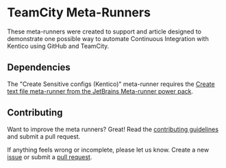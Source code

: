 # TeamCity Meta-Runners
These meta-runners were created to support and article designed to demonstrate one possible way to automate Continuous Integration with Kentico using GitHub and TeamCity. 

## Dependencies
The "Create Sensitive configs (Kentico)" meta-runner requires the [Create text file meta-runner from the JetBrains Meta-runner power pack](https://github.com/JetBrains/meta-runner-power-pack).

## Contributing
Want to improve the meta runners? Great! Read the [contributing guidelines](https://github.com/Kentico/TeamCityMetaRunners/blob/master/CONTRIBUTING.md) and submit a pull request.

If anything feels wrong or incomplete, please let us know. Create a new [issue](https://github.com/Kentico/TeamCityMetaRunners/issues/new) or submit a [pull request](https://help.github.com/articles/using-pull-requests/).
